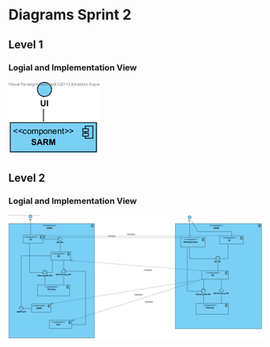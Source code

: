 # Diagrams Sprint 2

## Level 1


### Logial and Implementation View

![Logical and Implemntation View](level1LogicalAndImplementation.png "Logical and Implemntation View")


## Level 2


### Logial and Implementation View

![Logical and Implemntation View](level2LogicalAndImplementation.png "Logical and Implemntation View")